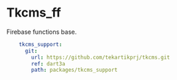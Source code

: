 # Tkcms_ff

Firebase functions base.

```yaml
    tkcms_support:
      git:
        url: https://github.com/tekartikprj/tkcms.git
        ref: dart3a
        path: packages/tkcms_support
```